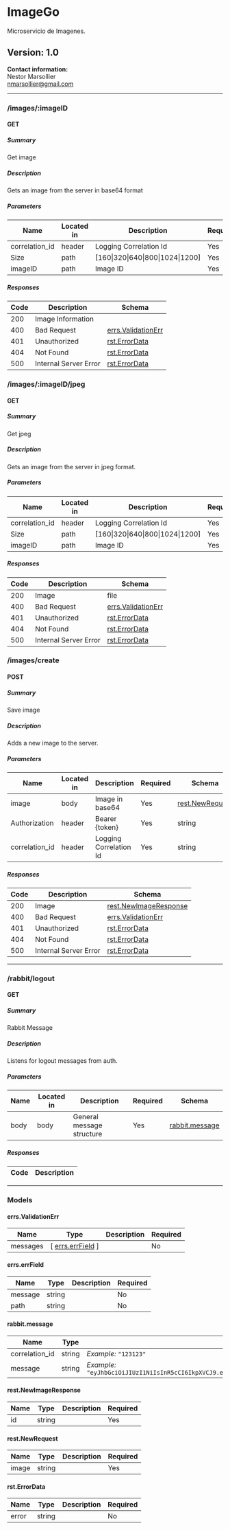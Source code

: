 # ImageGo
Microservicio de Imagenes.

## Version: 1.0

**Contact information:**  
Nestor Marsollier  
nmarsollier@gmail.com  

---
### /images/:imageID

#### GET
##### Summary

Get image

##### Description

Gets an image from the server in base64 format

##### Parameters

| Name | Located in | Description | Required | Schema |
| ---- | ---------- | ----------- | -------- | ------ |
| correlation_id | header | Logging Correlation Id | Yes | string |
| Size | path | [160\|320\|640\|800\|1024\|1200] | Yes | string |
| imageID | path | Image ID | Yes | string |

##### Responses

| Code | Description | Schema |
| ---- | ----------- | ------ |
| 200 | Image Information |  |
| 400 | Bad Request | [errs.ValidationErr](#errsvalidationerr) |
| 401 | Unauthorized | [rst.ErrorData](#rsterrordata) |
| 404 | Not Found | [rst.ErrorData](#rsterrordata) |
| 500 | Internal Server Error | [rst.ErrorData](#rsterrordata) |

### /images/:imageID/jpeg

#### GET
##### Summary

Get jpeg

##### Description

Gets an image from the server in jpeg format.

##### Parameters

| Name | Located in | Description | Required | Schema |
| ---- | ---------- | ----------- | -------- | ------ |
| correlation_id | header | Logging Correlation Id | Yes | string |
| Size | path | [160\|320\|640\|800\|1024\|1200] | Yes | string |
| imageID | path | Image ID | Yes | string |

##### Responses

| Code | Description | Schema |
| ---- | ----------- | ------ |
| 200 | Image | file |
| 400 | Bad Request | [errs.ValidationErr](#errsvalidationerr) |
| 401 | Unauthorized | [rst.ErrorData](#rsterrordata) |
| 404 | Not Found | [rst.ErrorData](#rsterrordata) |
| 500 | Internal Server Error | [rst.ErrorData](#rsterrordata) |

### /images/create

#### POST
##### Summary

Save image

##### Description

Adds a new image to the server.

##### Parameters

| Name | Located in | Description | Required | Schema |
| ---- | ---------- | ----------- | -------- | ------ |
| image | body | Image in base64 | Yes | [rest.NewRequest](#restnewrequest) |
| Authorization | header | Bearer {token} | Yes | string |
| correlation_id | header | Logging Correlation Id | Yes | string |

##### Responses

| Code | Description | Schema |
| ---- | ----------- | ------ |
| 200 | Image | [rest.NewImageResponse](#restnewimageresponse) |
| 400 | Bad Request | [errs.ValidationErr](#errsvalidationerr) |
| 401 | Unauthorized | [rst.ErrorData](#rsterrordata) |
| 404 | Not Found | [rst.ErrorData](#rsterrordata) |
| 500 | Internal Server Error | [rst.ErrorData](#rsterrordata) |

---
### /rabbit/logout

#### GET
##### Summary

Rabbit Message

##### Description

Listens for logout messages from auth.

##### Parameters

| Name | Located in | Description | Required | Schema |
| ---- | ---------- | ----------- | -------- | ------ |
| body | body | General message structure | Yes | [rabbit.message](#rabbitmessage) |

##### Responses

| Code | Description |
| ---- | ----------- |

---
### Models

#### errs.ValidationErr

| Name | Type | Description | Required |
| ---- | ---- | ----------- | -------- |
| messages | [ [errs.errField](#errserrfield) ] |  | No |

#### errs.errField

| Name | Type | Description | Required |
| ---- | ---- | ----------- | -------- |
| message | string |  | No |
| path | string |  | No |

#### rabbit.message

| Name | Type | Description | Required |
| ---- | ---- | ----------- | -------- |
| correlation_id | string | *Example:* `"123123"` | No |
| message | string | *Example:* `"eyJhbGciOiJIUzI1NiIsInR5cCI6IkpXVCJ9.eyJ0b2tlbklEIjoiNjZiNjBlYzhlMGYzYzY4OTUzMzJlOWNmIiwidXNlcklEIjoiNjZhZmQ3ZWU4YTBhYjRjZjQ0YTQ3NDcyIn0.who7upBctOpmlVmTvOgH1qFKOHKXmuQCkEjMV3qeySg"` | No |

#### rest.NewImageResponse

| Name | Type | Description | Required |
| ---- | ---- | ----------- | -------- |
| id | string |  | Yes |

#### rest.NewRequest

| Name | Type | Description | Required |
| ---- | ---- | ----------- | -------- |
| image | string |  | Yes |

#### rst.ErrorData

| Name | Type | Description | Required |
| ---- | ---- | ----------- | -------- |
| error | string |  | No |

